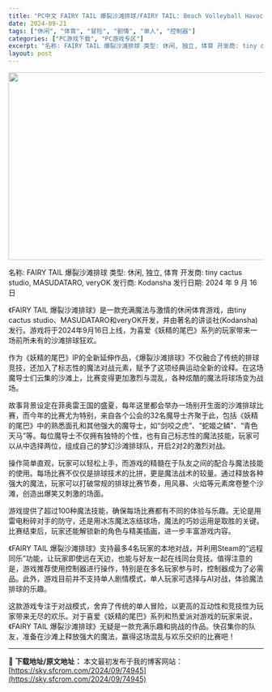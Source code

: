 ```yaml
---
title: "PC中文 FAIRY TAIL 爆裂沙滩排球/FAIRY TAIL: Beach Volleyball Havoc v1.0.2 219M"
date: 2024-09-21
tags: ["休闲", "体育", "冒险", "剧情", "单人", "控制器"]
categories: ["PC游戏下载", "PC游戏专区"]
excerpt: "名称: FAIRY TAIL 爆裂沙滩排球 类型: 休闲, 独立, 体育 开发商: tiny cactus studio, MASUDATARO, veryOK 发行商: Kodansha 发行日期: 2024 年 9 月 16 日 《FAIRY TAIL 爆裂沙滩排球》是一款充满魔法与激情的休闲体&hellip;"
layout: post
---
```


<img class="aligncenter size-full wp-image-74946" src="https://sky.sfcrom.com/wp-content/uploads/2024/09/2024092105102170.webp" alt="" width="660" height="370" />

名称: FAIRY TAIL 爆裂沙滩排球
类型: 休闲, 独立, 体育
开发商: tiny cactus studio, MASUDATARO, veryOK
发行商: Kodansha
发行日期: 2024 年 9 月 16 日

《FAIRY TAIL 爆裂沙滩排球》是一款充满魔法与激情的休闲体育游戏，由tiny cactus studio、MASUDATARO和veryOK开发，并由著名的讲谈社(Kodansha)发行。游戏将于2024年9月16日上线，为喜爱《妖精的尾巴》系列的玩家带来一场前所未有的沙滩排球狂欢。

作为《妖精的尾巴》IP的全新延伸作品，《爆裂沙滩排球》不仅融合了传统的排球竞技，还加入了标志性的魔法对战元素，赋予了这项经典运动全新的诠释。在这场魔导士们云集的沙滩上，比赛变得更加激烈与混乱，各种炫酷的魔法将球场变为战场。

故事背景设定在菲奥雷王国的盛夏，每年这里都会举办一场别开生面的沙滩排球比赛，而今年的比赛尤为特别，来自各个公会的32名魔导士齐聚于此，包括《妖精的尾巴》中的熟悉面孔和其他强大的魔导士，如“剑咬之虎”、“蛇姬之鳞”、“青色天马”等。每位魔导士不仅拥有独特的个性，也有自己标志性的魔法技能，玩家可以从中选择两位，组成自己的梦幻沙滩排球队，开启2对2的激烈对战。

操作简单直观，玩家可以轻松上手，而游戏的精髓在于队友之间的配合与魔法技能的使用。每场比赛不仅仅是排球技术的比拼，更是魔法战术的较量。通过释放各种强大的魔法，玩家可以打破常规的排球比赛节奏，用风暴、火焰等元素席卷整个沙滩，创造出爆笑又刺激的场面。

游戏提供了超过100种魔法技能，确保每场比赛都有不同的体验与乐趣。无论是用雷电粉碎对手的防守，还是用冰冻魔法冻结球场，魔法的巧妙运用是取胜的关键。比赛结束后，玩家还能解锁新的角色与精美插画，进一步丰富游戏内容。

《FAIRY TAIL 爆裂沙滩排球》支持最多4名玩家的本地对战，并利用Steam的“远程同乐”功能，让玩家即使远在天边，也能与好友一起在线同台竞技。值得注意的是，游戏推荐使用控制器进行操作，特别是在多名玩家参与时，控制器成为了必需品。此外，游戏目前并不支持单人剧情模式，单人玩家可选择与AI对战，体验魔法排球的乐趣。

这款游戏专注于对战模式，舍弃了传统的单人冒险，以更高的互动性和竞技性为玩家带来无尽的欢乐。对于喜爱《妖精的尾巴》系列和热爱派对游戏的玩家来说，《FAIRY TAIL 爆裂沙滩排球》无疑是一款充满乐趣和挑战的作品。快召集你的队友，准备在沙滩上释放强大的魔法，赢得这场混乱与欢乐交织的比赛吧！

---
📖 **下载地址/原文地址：** 本文最初发布于我的博客网站：[https://sky.sfcrom.com/2024/09/74945](https://sky.sfcrom.com/2024/09/74945)
